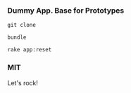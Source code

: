 ### Dummy App. Base for Prototypes

```
git clone
```

```
bundle
```

```
rake app:reset
```

### MIT

Let's rock!
